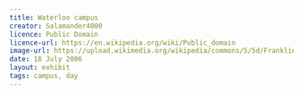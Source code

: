 ```yaml
---
title: Waterloo campus
creator: Salamander4000
licence: Public Domain
licence-url: https://en.wikipedia.org/wiki/Public_domain
image-url: https://upload.wikimedia.org/wikipedia/commons/5/5d/Franklin-wilkins.jpg
date: 18 July 2006
layout: exhibit
tags: campus, day
---
```

